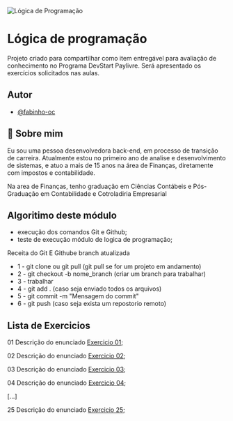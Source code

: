
![Lógica de Programação](https://escolanetbrasilead.com.br/wp-content/uploads/2019/12/Logica-de-Programacao.jpg)


# Lógica de programação

Projeto criado para compartilhar como item entregável para avaliação de conhecimento no Programa DevStart Paylivre.
Será apresentado os exercícios solicitados nas aulas.
## Autor

- [@fabinho-oc](https://github.com/fabinho-oc/beacademy-devstart-gitegithub)


## 🚀 Sobre mim
Eu sou uma pessoa desenvolvedora back-end, em processo de transição de carreira.
Atualmente estou no primeiro ano de analise e desenvolvimento de sistemas, e atuo a mais de 15 anos na área de Finanças, diretamente com impostos e contabilidade.

Na area de Finanças, tenho graduação em Ciências Contábeis e Pós-Graduação em Contabilidade e Cotroladiria Empresarial

## Algoritimo deste módulo
- execução dos comandos Git e Github;
- teste de execução módulo de logica de programação;


Receita do Git E Githube
branch atualizada

- 1 - git clone ou git pull (git pull se for um projeto em andamento)
- 2 - git checkout -b nome_branch (criar um branch para trabalhar)
- 3 - trabalhar
- 4 - git add . (caso seja enviado todos os arquivos)
- 5 - git commit -m "Mensagem do commit"
- 6 - git push (caso seja exista um repostorio remoto)

## Lista de Exercicios

01 Descrição do enunciado
[Exercicio 01](https://link-da-documentação);

02 Descrição do enunciado
[Exercicio 02](https://link-da-documentação);

03 Descrição do enunciado
[Exercicio 03](https://link-da-documentação);

04 Descrição do enunciado
[Exercicio 04](https://link-da-documentação);

[...]

25 Descrição do enunciado
[Exercicio 25](https://link-da-documentação);
